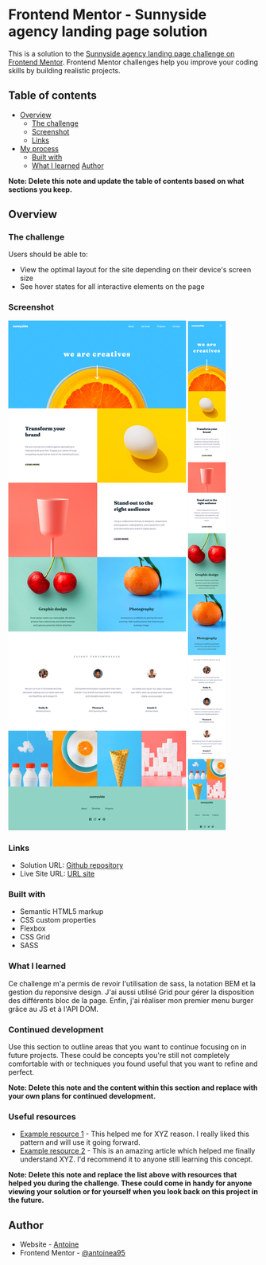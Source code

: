 # Frontend Mentor - Sunnyside agency landing page solution

This is a solution to the [Sunnyside agency landing page challenge on Frontend Mentor](https://www.frontendmentor.io/challenges/sunnyside-agency-landing-page-7yVs3B6ef). Frontend Mentor challenges help you improve your coding skills by building realistic projects.

## Table of contents

- [Overview](#overview)
  - [The challenge](#the-challenge)
  - [Screenshot](#screenshot)
  - [Links](#links)
- [My process](#my-process)
  - [Built with](#built-with)
  - [What I learned](#what-i-learned)
   [Author](#author)

**Note: Delete this note and update the table of contents based on what sections you keep.**

## Overview

### The challenge

Users should be able to:

- View the optimal layout for the site depending on their device's screen size
- See hover states for all interactive elements on the page

### Screenshot

![Screen of my solution - Desktop Part](./design/solutionscreendesktop.png)
![Screen of my solution - Mobile Part](./design/solutionscreenmobile.png)

### Links

- Solution URL: [Github repository](https://github.com/antoinea95/sunnyside-frontendmentor)
- Live Site URL: [URL site](https://antoinea95.github.io/sunnyside-frontendmentor/)

### Built with

- Semantic HTML5 markup
- CSS custom properties
- Flexbox
- CSS Grid
- SASS

### What I learned

Ce challenge m'a permis de revoir l'utilisation de sass, la notation BEM et la gestion du reponsive design. J'ai aussi utilisé Grid pour gérer la disposition des différents bloc de la page. Enfin, j'ai réaliser mon premier menu burger grâce au JS et à l'API DOM.

### Continued development

Use this section to outline areas that you want to continue focusing on in future projects. These could be concepts you're still not completely comfortable with or techniques you found useful that you want to refine and perfect.

**Note: Delete this note and the content within this section and replace with your own plans for continued development.**

### Useful resources

- [Example resource 1](https://www.example.com) - This helped me for XYZ reason. I really liked this pattern and will use it going forward.
- [Example resource 2](https://www.example.com) - This is an amazing article which helped me finally understand XYZ. I'd recommend it to anyone still learning this concept.

**Note: Delete this note and replace the list above with resources that helped you during the challenge. These could come in handy for anyone viewing your solution or for yourself when you look back on this project in the future.**

## Author

- Website - [Antoine](https://github.com/antoinea95)
- Frontend Mentor - [@antoinea95](https://www.frontendmentor.io/profile/antoinea95)
